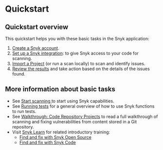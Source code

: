 # Quickstart

## Quickstart overview

This quickstart helps you with these basic tasks in the Snyk application:

1. [Create a Snyk account](create-or-log-in-to-a-snyk-account.md).
2. [Set up a Snyk integration](set-up-an-integration.md): to give Snyk access to your code for scanning.
3. [Import a Project](import-a-project.md) (or run a scan locally) to scan and identify issues.
4. [Review the results](view-snyk-scan-results.md) and take action based on the details of the issues found.

## More information about basic tasks

* See [Start scanning ](../../scan-using-snyk/start-scanning-using-the-cli-web-ui-or-api.md)to start using Snyk capabilities.
* See [Running tests](../../scan-using-snyk/working-with-snyk-in-your-environment/running-scans.md) for a general overview of how to use Snyk functions to run tests.
* See [Walkthrough: Code Repository Projects](../walkthrough-code-repository-projects/) to read a full walkthrough of scanning and fixing vulnerabilities from content stored in a Git repository.
* Visit [Snyk Learn](https://learn.snyk.io/catalog/product-training/) for related introductory training:
  * [Find and fix with Snyk Open Source](https://learn.snyk.io/catalog/product-training/?type=product-training\&format=learning\_path)
  * [Find and fix with Snyk Code](https://learn.snyk.io/catalog/product-training/?type=product-training\&format=learning\_path)
